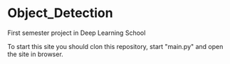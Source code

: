 # Object_Detection
First semester project in Deep Learning School

To start this site you should clon this repository, start "main.py" and open the site in browser.
